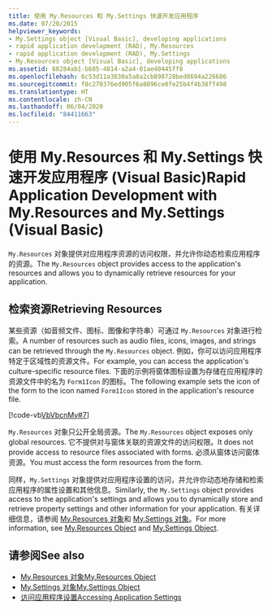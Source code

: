 ```yaml
---
title: 使用 My.Resources 和 My.Settings 快速开发应用程序
ms.date: 07/20/2015
helpviewer_keywords:
- My.Settings object [Visual Basic], developing applications
- rapid application development (RAD), My.Resources
- rapid application development (RAD), My.Settings
- My.Resources object [Visual Basic], developing applications
ms.assetid: 68284ab1-b685-4814-a2a4-01ae40445ff8
ms.openlocfilehash: 6c53d11a3830a5a8a2cb898728bed8694a226686
ms.sourcegitcommit: f8c270376ed905f6a8896ce0fe25b4f4b38ff498
ms.translationtype: HT
ms.contentlocale: zh-CN
ms.lasthandoff: 06/04/2020
ms.locfileid: "84411663"
---
```

# <a name="rapid-application-development-with-myresources-and-mysettings-visual-basic"></a><span data-ttu-id="56032-102">使用 My.Resources 和 My.Settings 快速开发应用程序 (Visual Basic)</span><span class="sxs-lookup"><span data-stu-id="56032-102">Rapid Application Development with My.Resources and My.Settings (Visual Basic)</span></span>

<span data-ttu-id="56032-103">`My.Resources` 对象提供对应用程序资源的访问权限，并允许你动态检索应用程序的资源。</span><span class="sxs-lookup"><span data-stu-id="56032-103">The `My.Resources` object provides access to the application's resources and allows you to dynamically retrieve resources for your application.</span></span>  
  
## <a name="retrieving-resources"></a><span data-ttu-id="56032-104">检索资源</span><span class="sxs-lookup"><span data-stu-id="56032-104">Retrieving Resources</span></span>  

 <span data-ttu-id="56032-105">某些资源（如音频文件、图标、图像和字符串）可通过 `My.Resources` 对象进行检索。</span><span class="sxs-lookup"><span data-stu-id="56032-105">A number of resources such as audio files, icons, images, and strings can be retrieved through the `My.Resources` object.</span></span> <span data-ttu-id="56032-106">例如，你可以访问应用程序特定于区域性的资源文件。</span><span class="sxs-lookup"><span data-stu-id="56032-106">For example, you can access the application's culture-specific resource files.</span></span> <span data-ttu-id="56032-107">下面的示例将窗体图标设置为存储在应用程序的资源文件中的名为 `Form1Icon` 的图标。</span><span class="sxs-lookup"><span data-stu-id="56032-107">The following example sets the icon of the form to the icon named `Form1Icon` stored in the application's resource file.</span></span>  
  
 [!code-vb[VbVbcnMy#7](~/samples/snippets/visualbasic/VS_Snippets_VBCSharp/VbVbcnMy/VB/Class1.vb#7)]  
  
 <span data-ttu-id="56032-108">`My.Resources` 对象只公开全局资源。</span><span class="sxs-lookup"><span data-stu-id="56032-108">The `My.Resources` object exposes only global resources.</span></span> <span data-ttu-id="56032-109">它不提供对与窗体关联的资源文件的访问权限。</span><span class="sxs-lookup"><span data-stu-id="56032-109">It does not provide access to resource files associated with forms.</span></span> <span data-ttu-id="56032-110">必须从窗体访问窗体资源。</span><span class="sxs-lookup"><span data-stu-id="56032-110">You must access the form resources from the form.</span></span>  
  
 <span data-ttu-id="56032-111">同样，`My.Settings` 对象提供对应用程序设置的访问，并允许你动态地存储和检索应用程序的属性设置和其他信息。</span><span class="sxs-lookup"><span data-stu-id="56032-111">Similarly, the `My.Settings` object provides access to the application's settings and allows you to dynamically store and retrieve property settings and other information for your application.</span></span> <span data-ttu-id="56032-112">有关详细信息，请参阅 [My.Resources 对象](../../language-reference/objects/my-resources-object.md)和 [My.Settings 对象](../../language-reference/objects/my-settings-object.md)。</span><span class="sxs-lookup"><span data-stu-id="56032-112">For more information, see [My.Resources Object](../../language-reference/objects/my-resources-object.md) and [My.Settings Object](../../language-reference/objects/my-settings-object.md).</span></span>  
  
## <a name="see-also"></a><span data-ttu-id="56032-113">请参阅</span><span class="sxs-lookup"><span data-stu-id="56032-113">See also</span></span>

- [<span data-ttu-id="56032-114">My.Resources 对象</span><span class="sxs-lookup"><span data-stu-id="56032-114">My.Resources Object</span></span>](../../language-reference/objects/my-resources-object.md)
- [<span data-ttu-id="56032-115">My.Settings 对象</span><span class="sxs-lookup"><span data-stu-id="56032-115">My.Settings Object</span></span>](../../language-reference/objects/my-settings-object.md)
- [<span data-ttu-id="56032-116">访问应用程序设置</span><span class="sxs-lookup"><span data-stu-id="56032-116">Accessing Application Settings</span></span>](../programming/app-settings/index.md)
